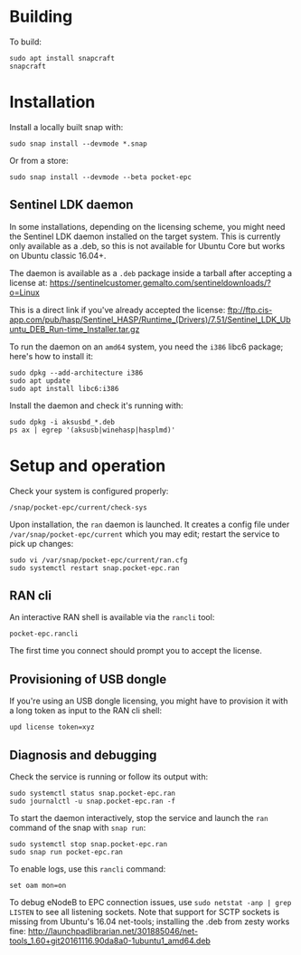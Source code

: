 # Building

To build:
```shell
sudo apt install snapcraft
snapcraft
```

# Installation

Install a locally built snap with:
```shell
sudo snap install --devmode *.snap
```

Or from a store:
```shell
sudo snap install --devmode --beta pocket-epc
```

## Sentinel LDK daemon

In some installations, depending on the licensing scheme, you might need the
Sentinel LDK daemon installed on the target system. This is currently only
available as a .deb, so this is not available for Ubuntu Core but works on
Ubuntu classic 16.04+.

The daemon is available as a `.deb` package inside a tarball after accepting a
license at:
<https://sentinelcustomer.gemalto.com/sentineldownloads/?o=Linux>

This is a direct link if you've already accepted the license:
<ftp://ftp.cis-app.com/pub/hasp/Sentinel_HASP/Runtime_(Drivers)/7.51/Sentinel_LDK_Ubuntu_DEB_Run-time_Installer.tar.gz>

To run the daemon on an `amd64` system, you need the `i386` libc6 package;
here's how to install it:
```shell
sudo dpkg --add-architecture i386
sudo apt update
sudo apt install libc6:i386
```

Install the daemon and check it's running with:
```shell
sudo dpkg -i aksusbd_*.deb
ps ax | egrep '(aksusb|winehasp|hasplmd)'
```

# Setup and operation

Check your system is configured properly:
```shell
/snap/pocket-epc/current/check-sys
```

Upon installation, the `ran` daemon is launched. It creates a config file under
`/var/snap/pocket-epc/current` which you may edit; restart the service to
pick up changes:
```shell
sudo vi /var/snap/pocket-epc/current/ran.cfg
sudo systemctl restart snap.pocket-epc.ran
```

## RAN cli

An interactive RAN shell is available via the `rancli` tool:
```shell
pocket-epc.rancli
```

The first time you connect should prompt you to accept the license.

## Provisioning of USB dongle

If you're using an USB dongle licensing, you might have to provision it with
a long token as input to the RAN cli shell:
```shell
upd license token=xyz
```

## Diagnosis and debugging

Check the service is running or follow its output with:
```shell
sudo systemctl status snap.pocket-epc.ran
sudo journalctl -u snap.pocket-epc.ran -f
```

To start the daemon interactively, stop the service and launch the `ran`
command of the snap with `snap run`:
```shell
sudo systemctl stop snap.pocket-epc.ran
sudo snap run pocket-epc.ran
```

To enable logs, use this `rancli` command:
```shell
set oam mon=on
```

To debug eNodeB to EPC connection issues, use `sudo netstat -anp | grep LISTEN`
to see all listening sockets. Note that support for SCTP sockets is missing
from Ubuntu's 16.04 net-tools; installing the .deb from zesty works fine:
<http://launchpadlibrarian.net/301885046/net-tools_1.60+git20161116.90da8a0-1ubuntu1_amd64.deb>

